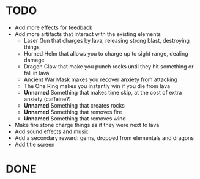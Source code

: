 
# TODO

- Add more effects for feedback
- Add more artifacts that interact with the existing elements
    - Laser Gun that charges by lava, releasing strong blast, destroying things
    - Horned Helm that allows you to charge up to sight range, dealing damage
    - Dragon Claw that make you punch rocks until they hit something or fall in lava
    - Ancient War Mask makes you recover anxiety from attacking
    - The One Ring makes you instantly win if you die from lava
    - **Unnamed** Something that makes time skip, at the cost of extra anxiety (caffeine?)
    - **Unnamed** Something that creates rocks
    - **Unnamed** Something that removes fire
    - **Unnamed** Something that removes wind
- Make fire stone charge things as if they were next to lava
- Add sound effects and music
- Add a secondary reward: gems, dropped from elementals and dragons
- Add title screen

# DONE